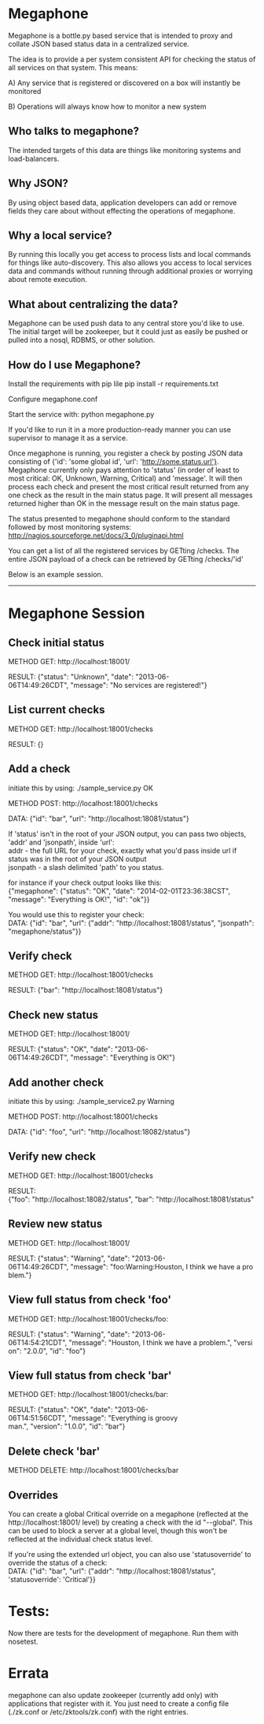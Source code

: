 Megaphone
=========

Megaphone is a bottle.py based service that is intended to proxy and collate JSON based status data in a centralized service.

The idea is to provide a per system consistent API for checking the status of all services on that system. This means:

A) Any service that is registered or discovered on a box will instantly be monitored

B) Operations will always know how to monitor a new system

## Who talks to megaphone?

The intended targets of this data are things like monitoring systems and load-balancers. 

## Why JSON?

By using object based data, application developers can add or remove fields they care about without effecting the operations of megaphone.

## Why a local service?

By running this locally you get access to process lists and local commands for things like auto-discovery. This also allows you access to local services data and commands without running through additional proxies or worrying about remote execution.

## What about centralizing the data?

Megaphone can be used push data to any central store you'd like to use. The initial target will be zookeeper, but it could just as easily be pushed or pulled into a nosql, RDBMS, or other solution.

## How do I use Megaphone?
Install the requirements with pip lile
 pip install -r requirements.txt

Configure megaphone.conf

Start the service with:
 python megaphone.py 

If you'd like to run it in a more production-ready manner you can use supervisor to manage it as a service.

Once megaphone is running, you register a check by posting JSON data consisting of {'id': 'some global id', 'url': 'http://some.status.url'}. Megaphone currently only pays attention to 'status' (in order of least to most critical: OK, Unknown, Warning, Critical) and 'message'. It will then process each check and present the most critical result returned from any one check as the result in the main status page. It will present all messages returned higher than OK in the message result on the main status page.

The status presented to megaphone should conform to the standard followed by most monitoring systems: http://nagios.sourceforge.net/docs/3_0/pluginapi.html

You can get a list of all the registered services by GETting /checks. The entire JSON payload of a check can be retrieved by GETting /checks/'id'

Below is an example session.

----------------------------------

# Megaphone Session

## Check initial status

METHOD GET: http://localhost:18001/

RESULT: {"status": "Unknown", "date": "2013-06-06T14:49:26CDT", "message": "No services are registered!"}

## List current checks

METHOD GET: http://localhost:18001/checks

RESULT: {}

## Add a check

initiate this by using: ./sample_service.py OK

METHOD POST: http://localhost:18001/checks

DATA: {"id": "bar", "url": "http://localhost:18081/status"}

If 'status' isn't in the root of your JSON output, you can pass two objects, 'addr' and 'jsonpath', inside 'url':<br>
addr - the full URL for your check, exactly what you'd pass inside url if status was in the root of your JSON output<br>
jsonpath - a slash delimited 'path' to you status. 

for instance if your check output looks like this:<br>
{"megaphone": {"status": "OK", "date": "2014-02-01T23:36:38CST", "message": "Everything is OK!", "id": "ok"}}

You would use this to register your check:<br>
DATA: {"id": "bar", "url": {"addr": "http://localhost:18081/status", "jsonpath": "megaphone/status"}}

## Verify check

METHOD GET: http://localhost:18001/checks

RESULT: {"bar": "http://localhost:18081/status"}

## Check new status

METHOD GET: http://localhost:18001/

RESULT: {"status": "OK", "date": "2013-06-06T14:49:26CDT", "message": "Everything is OK!"}

## Add another check

initiate this by using: ./sample_service2.py Warning

METHOD POST: http://localhost:18001/checks

DATA: {"id": "foo", "url": "http://localhost:18082/status"}

## Verify new check

METHOD GET: http://localhost:18001/checks

RESULT: {"foo": "http://localhost:18082/status", "bar": "http://localhost:18081/status"

## Review new status

METHOD GET: http://localhost:18001/

RESULT: {"status": "Warning", "date": "2013-06-06T14:49:26CDT", "message": "foo:Warning:Houston, I think we have a problem."}

## View full status from check 'foo'

METHOD GET: http://localhost:18001/checks/foo:

RESULT: {"status": "Warning", "date": "2013-06-06T14:54:21CDT", "message": "Houston, I think we have a problem.", "version": "2.0.0", "id": "foo"}

## View full status from check 'bar'

METHOD GET: http://localhost:18001/checks/bar:

RESULT: {"status": "OK", "date": "2013-06-06T14:51:56CDT", "message": "Everything is groovy man.", "version": "1.0.0", "id": "bar"}

## Delete check 'bar'

METHOD DELETE: http://localhost:18001/checks/bar

## Overrides

You can create a global Critical override on a megaphone (reflected at the http://localhost:18001/ level) by creating a check with the id "--global". This can be used to block a server at a global level, though this won't be reflected at the individual check status level. 

If you're using the extended url object, you can also use 'statusoverride' to override the status of a check:<br>
DATA: {"id": "bar", "url": {"addr": "http://localhost:18081/status", 'statusoverride': 'Critical'}}

# Tests:

Now there are tests for the development of megaphone. Run them with nosetest.

# Errata

megaphone can also update zookeeper (currently add only) with applications that register with it. You just need to create a config file (./zk.conf or /etc/zktools/zk.conf) with the right entries. 
